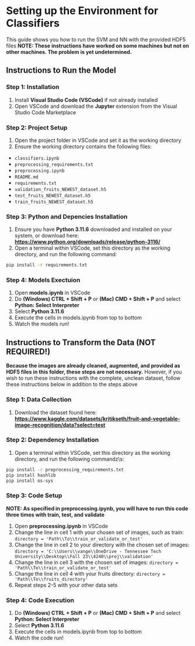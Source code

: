 # Setting up the Environment for Classifiers

This guide shows you how to run the SVM and NN with the provided HDF5 files
**NOTE: These instructions have worked on some machines but not on other machines. The problem is yet undetermined.**

## Instructions to Run the Model

### Step 1: Installation
1. Install **Visual Studio Code (VSCode)** if not already installed
2. Open VSCode and download the **Jupyter** extension from the Visual Studio Code Marketplace

### Step 2: Project Setup
1. Open the project folder in VSCode and set it as the working directory
2. Ensure the working directory contains the following files:
- `classifiers.ipynb`
- `preprocessing_requirements.txt`
- `preprocessing.ipynb`
- `README.md`
- `requirements.txt`
- `validation_fruits_NEWEST_dataset.h5`
- `test_fruits_NEWEST_dataset.h5`
- `train_fruits_NEWEST_dataset.h5`

### Step 3: Python and Depencies Installation
1. Ensure you have **Python 3.11.6** downloaded and installed on your system, or download here: **https://www.python.org/downloads/release/python-3116/**
2. Open a terminal within VSCode, set this directory as the working directory, and run the following command:
```bash
pip install -r requirements.txt
```

### Step 4: Models Exectuion
1. Open **models.ipynb** in VSCode
2. Do **(Windows) CTRL + Shift + P** or **(Mac) CMD + Shift + P** and select **Python: Select Interpreter**
3. Select **Python 3.11.6**
3. Execute the cells in models.ipynb from top to bottom
4. Watch the models run!






## Instructions to Transform the Data (**NOT REQUIRED!**)

**Because the images are already cleaned, augmented, and provided as HDF5 files in this folder, these steps are not necessary.**
However, if you wish to run these instructions with the complete, unclean dataset, follow these instructions below in addition to the steps above

### Step 1: Data Collection
1. Download the dataset found here: **https://www.kaggle.com/datasets/kritikseth/fruit-and-vegetable-image-recognition/data?select=test**

### Step 2: Dependency Installation
1. Open a terminal within VSCode, set this directory as the working directory, and run the following commandz\s:
```bash
pip install -r preprocessing_requirements.txt
pip install hashlib
pip install os-sys
```

### Step 3: Code Setup
**NOTE: As specified in preprocessing.ipynb, you will have to run this code three times with train, test, and validate**
1. Open **preprocessing.ipynb** in VSCode
2. Change the line in cell 1 with your chosen set of images, such as train: ``directory = 'Path\\To\\train_or_validate_or_test'``
3. Change the line in cell 2 to your directory with the chosen set of images: ``directory = 'C:\\Users\\vange\\OneDrive - Tennessee Tech University\\Desktop\\Fall 23\\4240\\proj\\validation'``
4. Change the line in cell 3 with the chosen set of images: ``directory = 'Path\\To\\train_or_validate_or_test'``
5. Change the line in cell 4 with your fruits directory: ``directory = 'Path\\To\\fruits_directory'``
6. Repeat steps 2-5 with your other data sets

### Step 4: Code Execution
1. Do **(Windows) CTRL + Shift + P** or **(Mac) CMD + Shift + P** and select **Python: Select Interpreter**
2. Select **Python 3.11.6**
3. Execute the cells in models.ipynb from top to bottom
4. Watch the code run!